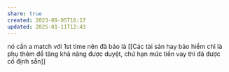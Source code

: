 ```yaml
---
share: true
created: 2023-09-05T16:17
updated: 2025-01-11T12:43
---
```


nó cần a match với 1st time
nên đã bảo là [[Các tài sản hay bảo hiểm chỉ là phụ thêm để tăng khả năng được duyệt, chứ hạn mức tiền vay thì đã được cố định sẵn]]
